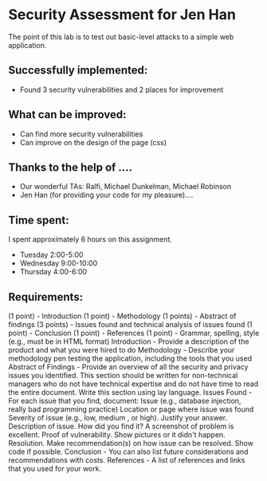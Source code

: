# Security Assessment for Jen Han 

The point of this lab is to test out basic-level attacks to a simple web application. 

## Successfully implemented: 
 - Found 3 security vulnerabilities and 2 places for improvement

## What can be improved: 
- Can find more security vulnerabilities 
- Can improve on the design of the page (css)

## Thanks to the help of ....
- Our wonderful TAs: Ralfi, Michael Dunkelman, Michael Robinson
- Jen Han (for providing your code for my pleasure).... 

## Time spent: 
I spent approximately 6 hours on this assignment. 
- Tuesday 2:00-5:00 
- Wednesday 9:00-10:00
- Thursday 4:00-6:00 

## Requirements: 
(1 point) - Introduction
(1 point) - Methodology
(1 points) - Abstract of findings
(3 points) - Issues found and technical analysis of issues found
(1 point) - Conclusion
(1 point) - References
(1 point) - Grammar, spelling, style (e.g., must be in HTML format)
Introduction - Provide a description of the product and what you were hired to do
Methodology - Describe your methodology pen testing the application, including the tools that you used
Abstract of Findings - Provide an overview of all the security and privacy issues you identified. This section should be written for non-technical managers who do not have technical expertise and do not have time to read the entire document. Write this section using lay language.
Issues Found - For each issue that you find, document:
Issue (e.g., database injection, really bad programming practice)
Location or page where issue was found
Severity of issue (e.g., low, medium , or high). Justify your answer.
Description of issue. How did you find it? A screenshot of problem is excellent.
Proof of vulnerability. Show pictures or it didn't happen.
Resolution. Make recommendation(s) on how issue can be resolved. Show code if possible.
Conclusion - You can also list future considerations and recommendations with costs.
References - A list of references and links that you used for your work.
